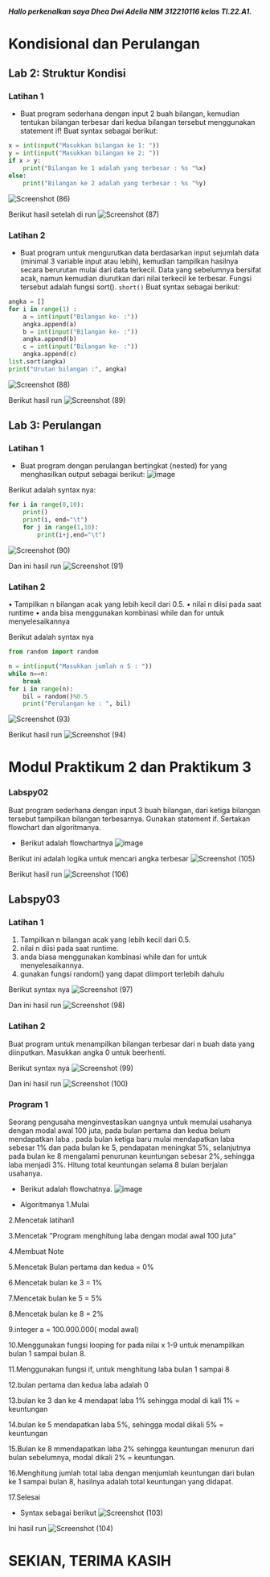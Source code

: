 ##### Hallo perkenalkan saya Dhea Dwi Adelia NIM 312210116 kelas TI.22.A1.
# Kondisional dan Perulangan
## Lab 2: Struktur Kondisi
### Latihan 1
- Buat program sederhana dengan input 2 buah bilangan, kemudian tentukan bilangan terbesar dari kedua bilangan tersebut menggunakan statement if!
Buat syntax sebagai berikut:
``` python
x = int(input("Masukkan bilangan ke 1: "))
y = int(input("Masukkan bilangan ke 2: "))
if x > y:
    print("Bilangan ke 1 adalah yang terbesar : %s "%x)
else:
    print("Bilangan ke 2 adalah yang terbesar : %s "%y)
```
![Screenshot (86)](https://user-images.githubusercontent.com/115794875/200199830-c1679848-5482-436b-8136-45fb2f3ecf19.png)

Berikut hasil setelah di run
![Screenshot (87)](https://user-images.githubusercontent.com/115794875/200199847-d952cf53-af2e-419e-b5e7-ba25599d773c.png)

### Latihan 2
- Buat program untuk mengurutkan data berdasarkan input sejumlah data (minimal 3 variable input atau lebih), kemudian tampilkan hasilnya secara berurutan mulai dari data terkecil.
Data yang sebelumnya bersifat acak, namun kemudian diurutkan dari nilai terkecil ke terbesar.
Fungsi tersebut adalah fungsi sort().
``` short() ```
Buat syntax sebagai berikut:
``` python
angka = []
for i in range(1) :
    a = int(input("Bilangan ke- :"))
    angka.append(a)
    b = int(input("Bilangan ke- :"))
    angka.append(b)
    c = int(input("Bilangan ke- :"))
    angka.append(c)
list.sort(angka)
print("Urutan bilangan :", angka)
```
![Screenshot (88)](https://user-images.githubusercontent.com/115794875/200200029-8bcaae5f-5ec1-4d1a-ad46-b545381f072f.png)

Berikut hasil run
![Screenshot (89)](https://user-images.githubusercontent.com/115794875/200200194-0199a5f9-b839-4b4d-be05-9842252e3b98.png)

## Lab 3: Perulangan
### Latihan 1
- Buat program dengan perulangan bertingkat (nested) for yang menghasilkan output sebagai berikut:
![image](https://user-images.githubusercontent.com/115794875/200200369-c3870dd3-66b4-4b4f-ac53-1517530ef6b8.png)

Berikut adalah syntax nya:
``` python
for i in range(0,10):
    print()
    print(i, end="\t")
    for j in range(1,10):
        print(i+j,end="\t")
```
![Screenshot (90)](https://user-images.githubusercontent.com/115794875/200200430-cdc465ce-5d7f-43ed-ad9e-008445f2841c.png)

Dan ini hasil run
![Screenshot (91)](https://user-images.githubusercontent.com/115794875/200200456-18cf8d9f-504c-44ab-b603-9ea2908081e8.png)

### Latihan 2
• Tampilkan n bilangan acak yang lebih kecil dari 0.5.
• nilai n diisi pada saat runtime
• anda bisa menggunakan kombinasi while dan for untuk menyelesaikannya

Berikut adalah syntax nya
``` python
from random import random

n = int(input("Masukkan jumlah n 5 : "))
while n==n:
    break
for i in range(n):
    bil = random()%0.5
    print("Perulangan ke : ", bil)
```
![Screenshot (93)](https://user-images.githubusercontent.com/115794875/200200627-e029e4ab-c7e4-4979-83f7-536602651764.png)

Berikut hasil run
![Screenshot (94)](https://user-images.githubusercontent.com/115794875/200200685-608297f6-36b9-419f-899b-51dd8a6b48f4.png)


# Modul Praktikum 2 dan Praktikum 3
### Labspy02
Buat program sederhana dengan input 3 buah bilangan, dari ketiga bilangan tersebut tampilkan bilangan terbesarnya. Gunakan statement if. Sertakan flowchart dan algoritmanya.
- Berikut adalah flowchartnya
![image](https://user-images.githubusercontent.com/115794875/200201257-577ec925-c85d-42d6-b058-86d3e1e67ded.png)

Berikut ini adalah logika untuk mencari angka terbesar
![Screenshot (105)](https://user-images.githubusercontent.com/115794875/200201377-b3ca7545-2309-47a8-937e-e42bedc9f9d4.png)

Berikut hasil run
![Screenshot (106)](https://user-images.githubusercontent.com/115794875/200201406-19f6a1ec-79f5-4b0b-9c3a-f19777efef00.png)


## Labspy03
### Latihan 1
1. Tampilkan n bilangan acak yang lebih kecil dari 0.5.
2. nilai n diisi pada saat runtime.
3. anda biasa menggunakan kombinasi while dan for untuk menyelesaikannya.
4. gunakan fungsi random() yang dapat diimport terlebih dahulu

Berikut syntax nya
![Screenshot (97)](https://user-images.githubusercontent.com/115794875/200201711-410c5bbd-7515-49ab-9d4c-f5963178934a.png)

Dan ini hasil run
![Screenshot (98)](https://user-images.githubusercontent.com/115794875/200201728-edd8ed5f-e539-4e0f-937c-799189bf2549.png)

### Latihan 2
Buat program untuk menampilkan bilangan terbesar dari n buah data yang diinputkan. Masukkan angka 0 untuk beerhenti.

Berikut syntax nya
![Screenshot (99)](https://user-images.githubusercontent.com/115794875/200201809-dcbaf7ad-eff7-4c26-8173-478e084b06e1.png)

Dan ini hasil run
![Screenshot (100)](https://user-images.githubusercontent.com/115794875/200201823-660b4ec0-742c-4411-8676-49ff0085353b.png)

### Program 1
Seorang pengusaha menginvestasikan uangnya untuk memulai usahanya dengan modal awal 100 juta, pada bulan pertama dan kedua belum mendapatkan laba . pada bulan ketiga baru mulai mendapatkan laba sebesar 1% dan pada bulan ke 5, pendapatan meningkat 5%, selanjutnya pada bulan ke 8 mengalami penurunan keuntungan sebesar 2%, sehingga laba menjadi 3%. Hitung total keuntungan selama 8 bulan berjalan usahanya.

- Berikut adalah flowchatnya.
![image](https://user-images.githubusercontent.com/115794875/200202258-ee81883c-1c44-4f7d-84f0-609bd79b0785.png)

- Algoritmanya
1.Mulai

2.Mencetak latihan1

3.Mencetak "Program menghitung laba dengan modal awal 100 juta"

4.Membuat Note 

5.Mencetak Bulan pertama dan kedua = 0%

6.Mencetak bulan ke 3 = 1%

7.Mencetak bulan ke 5 = 5%

8.Mencetak bulan ke 8 = 2%

9.integer a = 100.000.000( modal awal)

10.Menggunakan fungsi looping for pada nilai x 1-9 untuk menampilkan 
bulan 1 sampai 
bulan 8.

11.Menggunakan fungsi if, untuk menghitung laba bulan 1 sampai 8

12.bulan pertama dan kedua laba adalah 0

13.bulan ke 3 dan ke 4 mendapat laba 1% sehingga modal di kali 1% = 
keuntungan

14.bulan ke 5 mendapatkan laba 5%, sehingga modal dikali 5% = keuntungan 

15.Bulan ke 8 mmendapatkan laba 2% sehingga keuntungan menurun dari 
bulan sebelumnya, 
modal dikali 2% = keuntungan.

16.Menghitung jumlah total laba dengan menjumlah keuntungan dari bulan 
ke 1 sampai 
bulan 8, hasilnya adalah total keuntungan yang didapat.

17.Selesai

- Syntax sebagai berikut
![Screenshot (103)](https://user-images.githubusercontent.com/115794875/200202373-116f2ac9-6316-4fda-a143-2ee4d9592615.png)

Ini hasil run
![Screenshot (104)](https://user-images.githubusercontent.com/115794875/200202397-f236dde2-a768-43b9-9054-5aaae4fb4e7d.png)

# SEKIAN, TERIMA KASIH
